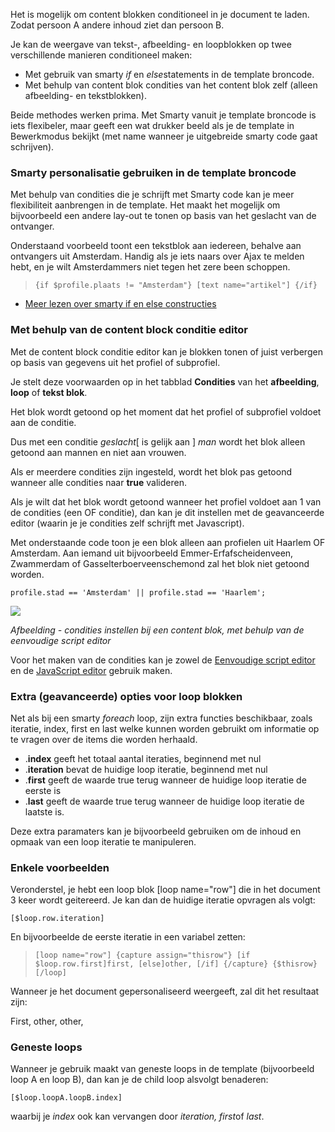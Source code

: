 Het is mogelijk om content blokken conditioneel in je document te laden.
Zodat persoon A andere inhoud ziet dan persoon B.

Je kan de weergave van tekst-, afbeelding- en loopblokken op twee
verschillende manieren conditioneel maken:

-   Met gebruik van smarty *if* en *else*statements in de template
    broncode.
-   Met behulp van content blok condities van het content blok zelf
    (alleen afbeelding- en tekstblokken).

Beide methodes werken prima. Met Smarty vanuit je template broncode is
iets flexibeler, maar geeft een wat drukker beeld als je de template in
Bewerkmodus bekijkt (met name wanneer je uitgebreide smarty code gaat
schrijven).

### Smarty personalisatie gebruiken in de template broncode

Met behulp van condities die je schrijft met Smarty code kan je meer
flexibiliteit aanbrengen in de template. Het maakt het mogelijk om
bijvoorbeeld een andere lay-out te tonen op basis van het geslacht van
de ontvanger.

Onderstaand voorbeeld toont een tekstblok aan iedereen, behalve aan
ontvangers uit Amsterdam. Handig als je iets naars over Ajax te melden
hebt, en je wilt Amsterdammers niet tegen het zere been schoppen.

> `{if $profile.plaats != "Amsterdam"} [text name="artikel"] {/if} `

-   [Meer lezen over smarty if en else constructies](#)

### Met behulp van de content block conditie editor

Met de content block conditie editor kan je blokken tonen of juist
verbergen op basis van gegevens uit het profiel of subprofiel.

Je stelt deze voorwaarden op in het tabblad **Condities** van het
**afbeelding**, **loop** of **tekst blok**.

Het blok wordt getoond op het moment dat het profiel of subprofiel
voldoet aan de conditie.

Dus met een conditie *geslacht*[ is gelijk aan ] *man* wordt het blok
alleen getoond aan mannen en niet aan vrouwen.

Als er meerdere condities zijn ingesteld, wordt het blok pas getoond
wanneer alle condities naar **true** valideren.

Als je wilt dat het blok wordt getoond wanneer het profiel voldoet aan 1
van de condities (een OF conditie), dan kan je dit instellen met de
geavanceerde editor (waarin je je condities zelf schrijft met
Javascript).

Met onderstaande code toon je een blok alleen aan profielen uit Haarlem
OF Amsterdam. Aan iemand uit bijvoorbeeld Emmer-Erfafscheidenveen,
Zwammerdam of Gasselterboerveenschemond zal het blok niet getoond
worden.

`profile.stad == 'Amsterdam' || profile.stad == 'Haarlem';`

![](blockconditioneditor.png)

*Afbeelding - condities instellen bij een content blok, met behulp van
de eenvoudige script editor*

Voor het maken van de condities kan je zowel de [Eenvoudige script
editor](./de-eenvoudige-script-editor.md)
en de [JavaScript
editor](./geavanceerde-javascript-condities.md)
gebruik maken.

### Extra (geavanceerde) opties voor loop blokken

Net als bij een smarty *foreach* loop, zijn extra functies beschikbaar,
zoals iteratie, index, first en last welke kunnen worden gebruikt om
informatie op te vragen over de items die worden herhaald.

-   .**index** geeft het totaal aantal iteraties, beginnend met nul
-   .**iteration** bevat de huidige loop iteratie, beginnend met nul
-   .**first** geeft de waarde true terug wanneer de huidige loop
    iteratie de eerste is
-   .**last** geeft de waarde true terug wanneer de huidige loop
    iteratie de laatste is.

Deze extra paramaters kan je bijvoorbeeld gebruiken om de inhoud en
opmaak van een loop iteratie te manipuleren.

### Enkele voorbeelden

Veronderstel, je hebt een loop blok [loop name="row"] die in het
document 3 keer wordt geitereerd. Je kan dan de huidige iteratie
opvragen als volgt:

`[$loop.row.iteration]`

En bijvoorbeelde de eerste iteratie in een variabel zetten:

> `[loop name="row"] {capture assign="thisrow"} [if $loop.row.first]first, [else]other, [/if] {/capture} {$thisrow} [/loop]`

Wanneer je het document gepersonaliseerd weergeeft, zal dit het
resultaat zijn:

First, other, other,

### Geneste loops

Wanneer je gebruik maakt van geneste loops in de template (bijvoorbeeld
loop A en loop B), dan kan je de child loop alsvolgt benaderen:

`[$loop.loopA.loopB.index]`

waarbij je *index* ook kan vervangen door *iteration, first*of *last*.
